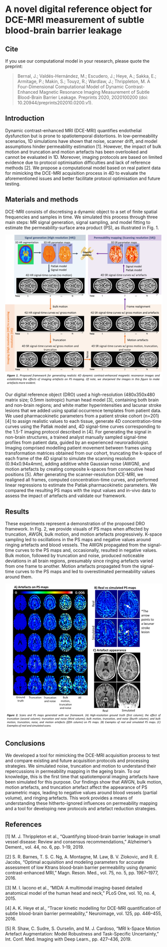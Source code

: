 # A novel digital reference object for DCE-MRI measurement of subtle blood-brain barrier leakage

## Cite
If you use our computational model in your research, please quote the preprint:

> Bernal, J.; Valdés-Hernández, M.; Escudero, J.; Heye, A.; Sakka, E.; Armitage, P.; Makin, S.; Touyz, R.; Wardlaw, J.; Thrippleton, M. A Four-Dimensional Computational Model of Dynamic Contrast-Enhanced Magnetic Resonance Imaging Measurement of Subtle Blood-Brain Barrier Leakage. Preprints 2020, 2020100200 (doi: 10.20944/preprints202010.0200.v1).

## Introduction
Dynamic contrast-enhanced MRI (DCE-MRI) quantifies endothelial dysfunction but is prone to spatiotemporal distortions. In low-permeability scenarios, 1D simulations have shown that noise, scanner drift, and model assumptions hinder permeability estimation [1]. However, the impact of bulk motion and truncation and motion artefacts has been overlooked and cannot be evaluated in 1D. Moreover, imaging protocols are based on limited evidence due to protocol optimisation difficulties and lack of reference methods [2]. We propose a computational model based on real patient data for mimicking the DCE-MRI acquisition process in 4D to evaluate the aforementioned issues and better facilitate protocol optimisation and future testing. 

## Materials and methods
DCE-MRI consists of discretising a dynamic object to a set of finite spatial frequencies and samples in time. We simulated this process through three main steps: MR signal generation, signal sampling, and model fitting to estimate the permeability-surface area product (PS), as illustrated in Fig. 1.

![Workflow](https://github.com/joseabernal/BrainDCEDRO/blob/master/Images/Worflow_generator.jpg)

Our digital reference object (DRO) used a high-resolution (480x350x480 matrix size; 0.5mm isotropic) human head model [3], containing both brain and non-brain regions; and white matter hyperintensities and lacunar stroke lesions that we added using spatial occurrence templates from patient data. We used pharmacokinetic parameters from a patient stroke cohort (n=201) [4] to assign realistic values to each tissue, generate 4D concentration-time curves using the Patlak model and, 4D signal-time curves corresponding to the 1.5-T imaging protocol described in [4]. For generating the signal in non-brain structures, a trained analyst manually sampled signal-time profiles from patient data, guided by an experienced neuroradiologist.
Imaging comprised modelling patient movement between frames using transformation matrices obtained from our cohort, truncating the k-space of each frame of the 4D signal to simulate the scanning resolution (0.94x0.94x4mm), adding additive white Gaussian noise (AWGN), and motion artefacts by creating composite k-spaces from consecutive head positions [5].
After generating the scanner-resolution DCE-MRI, we realigned all frames, computed concentration-time curves, and performed linear regressions to estimate the Patlak pharmacokinetic parameters. We compared the resulting PS maps with the input values and in-vivo data to assess the impact of artefacts and validate our framework.

## Results
These experiments represent a demonstration of the proposed DRO framework. In Fig. 2, we provide visuals of PS maps when affected by truncation, AWGN, bulk motion, and motion artefacts progressively. K-space sampling led to oscillations in the PS maps and negative values around ringing artefacts and blood vessels. The AWGN propagated from the signal-time curves to the PS maps and, occasionally, resulted in negative values. Bulk motion, followed by truncation and noise, produced noticeable deviations in all brain regions, presumably since ringing artefacts varied from one frame to another. Motion artefacts propagated from the signal-time curves to the PS maps and led to overestimated permeability values around them.

![Results](https://github.com/joseabernal/BrainDCEDRO/blob/master/Images/illustrationssimulations.jpg)

## Conclusions
We developed a tool for mimicking the DCE-MRI acquisition process to test and compare existing and future acquisition protocols and processing strategies. We simulated noise, truncation and motion to understand their repercussions in permeability mapping in the ageing brain. To our knowledge, this is the first time that spatiotemporal imaging artefacts have been simulated for this purpose.
Our findings show that AWGN, bulk motion, motion artefacts, and truncation artefact affect the appearance of PS parametric maps, leading to negative values around blood vessels (partial volume), and ringing artefacts. This work provides a means of understanding these hitherto-ignored influences on permeability mapping and a tool for developing new protocols and artefact reduction strategies.

## References
[1]	M. J. Thrippleton et al., “Quantifying blood-brain barrier leakage in small vessel disease: Review and consensus recommendations,” Alzheimer’s Dement., vol. 44, no. 6, pp. 1–19, 2019.

[2]	S. R. Barnes, T. S. C. Ng, A. Montagne, M. Law, B. V. Zlokovic, and R. E. Jacobs, “Optimal acquisition and modeling parameters for accurate assessment of low Ktrans blood-brain barrier permeability using dynamic contrast-enhanced MRI,” Magn. Reson. Med., vol. 75, no. 5, pp. 1967–1977, 2016.

[3]	M. I. Iacono et al., “MIDA: A multimodal imaging-based detailed anatomical model of the human head and neck,” PLoS One, vol. 10, no. 4, 2015.

[4]	A. K. Heye et al., “Tracer kinetic modelling for DCE-MRI quantification of subtle blood-brain barrier permeability,” Neuroimage, vol. 125, pp. 446–455, 2016.

[5]	R. Shaw, C. Sudre, S. Ourselin, and M. J. Cardoso, “MRI k-Space Motion Artefact Augmentation: Model Robustness and Task-Specific Uncertainty,” Int. Conf. Med. Imaging with Deep Learn., pp. 427–436, 2019.
